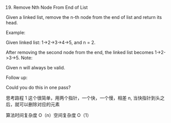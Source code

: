 19. Remove Nth Node From End of List

Given a linked list, remove the n-th node from the end of list and return its head.

Example:

Given linked list: 1->2->3->4->5, and n = 2.

After removing the second node from the end, the linked list becomes 1->2->3->5.
Note:

Given n will always be valid.

Follow up:

Could you do this in one pass?

思考路程
1 这个很简单，用两个指针，一个快，一个慢，相差 n, 当快指针到头之后，就可以删除对应的元素

算法时间复杂度 O（n）空间复杂度 O（1）
